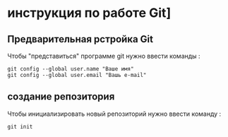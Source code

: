 # **инструкция по работе Git**]

## Предварительная рстройка Git

Чтобы "представиться" программе git нужно ввести команды :

    git config --global user.name "Ваше имя"
    git config --global user.email "Вашь e-mail"

## создание репозитория

Чтобы инициализировать новый репозиторий нужно ввести команду :

    git init

